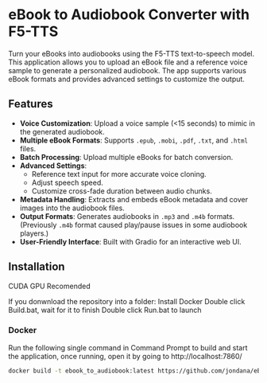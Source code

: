 # eBook to Audiobook Converter with F5-TTS

Turn your eBooks into audiobooks using the F5-TTS text-to-speech model. This application allows you to upload an eBook file and a reference voice sample to generate a personalized audiobook. The app supports various eBook formats and provides advanced settings to customize the output.

## Features

- **Voice Customization**: Upload a voice sample (<15 seconds) to mimic in the generated audiobook.
- **Multiple eBook Formats**: Supports `.epub`, `.mobi`, `.pdf`, `.txt`, and `.html` files.
- **Batch Processing**: Upload multiple eBooks for batch conversion.
- **Advanced Settings**:
  - Reference text input for more accurate voice cloning.
  - Adjust speech speed.
  - Customize cross-fade duration between audio chunks.
- **Metadata Handling**: Extracts and embeds eBook metadata and cover images into the audiobook files.
- **Output Formats**: Generates audiobooks in `.mp3` and `.m4b` formats. (Previously `.m4b` format caused play/pause issues in some audiobook players.)
- **User-Friendly Interface**: Built with Gradio for an interactive web UI.

## Installation

CUDA GPU Recomended 

If you donwnload the repository into a folder:
Install Docker
Double click Build.bat, wait for it to finish
Double click Run.bat to launch


### Docker

Run the following single command in Command Prompt to build and start the application, once running, open it by going to http://localhost:7860/

```bash
docker build -t ebook_to_audiobook:latest https://github.com/jondana/eBook_to_Audiobook_with_F5-TTS.git && docker run -d -p 7860:7860 ebook_to_audiobook:latest

